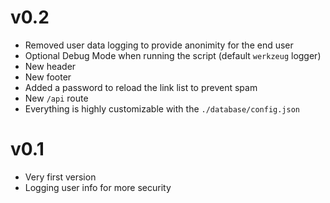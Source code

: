 # v0.2

- Removed user data logging to provide anonimity for the end user
- Optional Debug Mode when running the script (default `werkzeug` logger)
- New header
- New footer
- Added a password to reload the link list to prevent spam
- New `/api` route
- Everything is highly customizable with the `./database/config.json`

# v0.1

- Very first version
- Logging user info for more security
